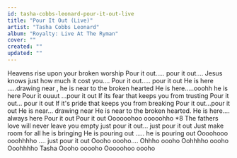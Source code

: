 ```yaml
---
id: tasha-cobbs-leonard-pour-it-out-live
title: "Pour It Out (Live)"
artist: "Tasha Cobbs Leonard"
album: "Royalty: Live At The Ryman"
cover: ""
created: ""
updated: ""
---
```


Heavens rise upon your broken worship
Pour it out..... pour it out....
Jesus knows just how much it cost you....
Pour it out..... pour it out
He is here .....drawing  near ,  he is near to the broken hearted
He is here.....ooohh he is here
  Pour it ouuut ...pour it out
If its fear that keeps you from trusting
Pour it out... pour it out
If it's pride that keeps you from breaking
Pour it out...pour it out
He is near... drawing  near
He is near to the broken hearted.
He is here.... always here
Pour it out
Pour it out
Oooooohoo ooooohho *8
The fathers love will never leave you empty just pour it out... just pour it out
Just make room for all he is bringing
He is pouring out ..... he is pouring out
Oooohooo ooohhhho .... just pour it out
Oooho oooho....
Ohhho oooho
Oohhhho oooho
Ooohhhho
Tasha
Oooho ooooho
Ooooohoo oooho